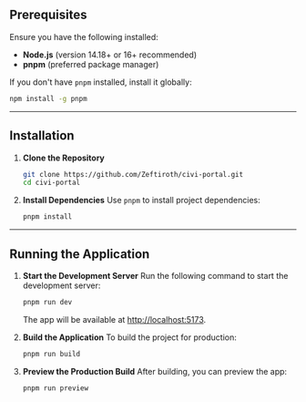 ## Prerequisites

Ensure you have the following installed:

- **Node.js** (version 14.18+ or 16+ recommended)
- **pnpm** (preferred package manager)

If you don't have `pnpm` installed, install it globally:
```bash
npm install -g pnpm
```

---

## Installation

1. **Clone the Repository**
   ```bash
   git clone https://github.com/Zeftiroth/civi-portal.git
   cd civi-portal
   ```

2. **Install Dependencies**
   Use `pnpm` to install project dependencies:
   ```bash
   pnpm install
   ```

---

## Running the Application

1. **Start the Development Server**
   Run the following command to start the development server:
   ```bash
   pnpm run dev
   ```
   The app will be available at [http://localhost:5173](http://localhost:5173).

2. **Build the Application**
   To build the project for production:
   ```bash
   pnpm run build
   ```

3. **Preview the Production Build**
   After building, you can preview the app:
   ```bash
   pnpm run preview
   ```